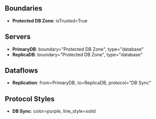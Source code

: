 ## Boundaries
- **Protected DB Zone**: isTrusted=True

## Servers
- **PrimaryDB**: boundary="Protected DB Zone", type="database"
- **ReplicaDB**: boundary="Protected DB Zone", type="database"

## Dataflows
- **Replication**: from=PrimaryDB, to=ReplicaDB, protocol="DB Sync"

## Protocol Styles
- **DB Sync**: color=purple, line_style=solid
